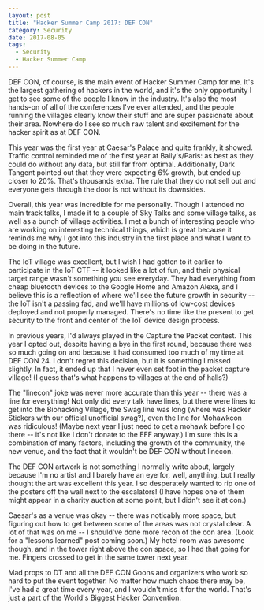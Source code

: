 ```yaml
---
layout: post
title: "Hacker Summer Camp 2017: DEF CON"
category: Security
date: 2017-08-05
tags:
  - Security
  - Hacker Summer Camp
---
```


DEF CON, of course, is the main event of Hacker Summer Camp for me.  It's the
largest gathering of hackers in the world, and it's the only opportunity I get
to see some of the people I know in the industry.  It's also the most hands-on
of all of the conferences I've ever attended, and the people running the
villages clearly know their stuff and are super passionate about their area.
Nowhere do I see so much raw talent and excitement for the hacker spirit as at
DEF CON.

This year was the first year at Caesar's Palace and quite frankly, it showed.  Traffic
control reminded me of the first year at Bally's/Paris: as best as they could do
without any data, but still far from optimal.  Additionally, Dark Tangent
pointed out that they were expecting 6% growth, but ended up closer to 20%.
That's thousands extra.  The rule that they do not sell out and everyone gets
through the door is not without its downsides.

Overall, this year was incredible for me personally.  Though I attended no main
track talks, I made it to a couple of Sky Talks and some village talks, as well
as a bunch of village activities.  I met a bunch of interesting people who are
working on interesting technical things, which is great because it reminds me
why I got into this industry in the first place and what I want to be doing in
the future.

The IoT village was excellent, but I wish I had gotten to it earlier to
participate in the IoT CTF -- it looked like a lot of fun, and their physical
target range wasn't something you see everyday.  They had everything from
cheap bluetooth devices to the Google Home and Amazon Alexa, and I believe this
is a reflection of where we'll see the future growth in security -- the IoT
isn't a passing fad, and we'll have millions of low-cost devices deployed and
not properly managed.  There's no time like the present to get security to the
front and center of the IoT device design process.

In previous years, I'd always played in the Capture the Packet contest.  This
year I opted out, despite having a bye in the first round, because there was so
much going on and because it had consumed too much of my time at DEF CON 24.  I
don't regret this decision, but it is something I missed slightly.  In fact, it
ended up that I never even set foot in the packet capture village!  (I guess
that's what happens to villages at the end of halls?)

The "linecon" joke was never more accurate than this year -- there was a line
for everything!  Not only did every talk have lines, but there were lines to get
into the Biohacking Village, the Swag line was long (where was Hacker Stickers
with our official unofficial swag?), even the line for Mohawkcon was ridiculous!
(Maybe next year I just need to get a mohawk before I go there -- it's not like
I don't donate to the EFF anyway.)  I'm sure this is a combination of many
factors, including the growth of the community, the new venue, and the fact that
it wouldn't be DEF CON without linecon.

The DEF CON artwork is not something I normally write about, largely because I'm
no artist and I barely have an eye for, well, anything, but I really thought the
art was excellent this year.  I so desperately wanted to rip one of the posters
off the wall next to the escalators!  (I have hopes one of them might appear in
a charity auction at some point, but I didn't see it at con.)

Caesar's as a venue was okay -- there was noticably more space, but figuring out
how to get between some of the areas was not crystal clear.  A lot of that was
on me -- I should've done more recon of the con area.  (Look for a "lessons
learned" post coming soon.)  My hotel room was awesome though, and in the tower
right above the con space, so I had that going for me.  Fingers crossed to get
in the same tower next year.

Mad props to DT and all the DEF CON Goons and organizers who work so hard to put
the event together.  No matter how much chaos there may be, I've had a great
time every year, and I wouldn't miss it for the world.  That's just a part of
the World's Biggest Hacker Convention.
